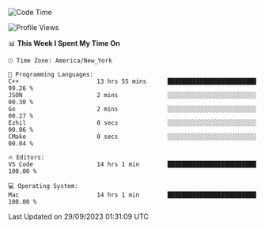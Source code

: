 <!--START_SECTION:waka-->
![Code Time](http://img.shields.io/badge/Code%20Time-541%20hrs%2014%20mins-blue)

![Profile Views](http://img.shields.io/badge/Profile%20Views-0-blue)

📊 **This Week I Spent My Time On** 

```text
🕑︎ Time Zone: America/New_York

💬 Programming Languages: 
C++                      13 hrs 55 mins      █████████████████████████   99.26 % 
JSON                     2 mins              ░░░░░░░░░░░░░░░░░░░░░░░░░   00.30 % 
Go                       2 mins              ░░░░░░░░░░░░░░░░░░░░░░░░░   00.27 % 
Ezhil                    0 secs              ░░░░░░░░░░░░░░░░░░░░░░░░░   00.06 % 
CMake                    0 secs              ░░░░░░░░░░░░░░░░░░░░░░░░░   00.04 % 

🔥 Editors: 
VS Code                  14 hrs 1 min        █████████████████████████   100.00 % 

💻 Operating System: 
Mac                      14 hrs 1 min        █████████████████████████   100.00 % 
```


 Last Updated on 29/09/2023 01:31:09 UTC
<!--END_SECTION:waka-->
